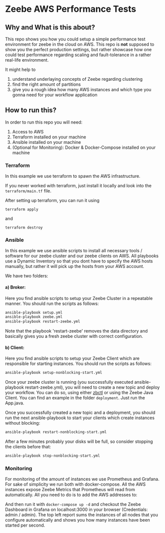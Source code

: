 # Zeebe AWS Performance Tests

## Why and What is this about?
This repo shows you how you could setup a simple performance test environment for zeebe in the cloud on AWS. This repo is **not** supposed to show you the perfect production settings, but rather showcase how one could test performance regarding scaling and fault-tolerance in a rather real-life environment.

It might help to
1. understand underlaying concepts of Zeebe regarding clustering
1. find the right amount of partitions
1. give you a rough idea how many AWS instances and which type you gonna need for your workflow application

## How to run this?

In order to run this repo you will need:
  1. Access to AWS
  1. Terraform installed on your machine
  1. Ansible installed on your machine
  1. (Optional for Monitoring): Docker & Docker-Compose installed on your machine

### Terraform
In this example we use terraform to spawn the AWS infrastructure.

If you never worked with terraform, just install it locally and look into the `terraform/main.tf` file.

After setting up terraform, you can run it using

`terraform apply`

and

`terraform destroy`

### Ansible
In this example we use ansible scripts to install all necessary tools / software for our zeebe cluster and our zeebe clients on AWS. All playbooks use a Dynamic Inventory so that you dont have to specify the AWS hosts manually, but rather it will pick up the hosts from your AWS account.

We have two folders:
#### a) Broker:
Here you find ansible scripts to setup your Zeebe Cluster in a repeatable manner.
You should run the scripts as follows:

```sh
ansible-playbook setup.yml
ansible-playbook zeebe.yml
ansible-playbook restart-zeebe.yml
```

Note that the playbook 'restart-zeebe' removes the data directory and basically gives you a fresh zeebe cluster with correct configuration.

#### b) Client:
Here you find ansible scripts to setup your Zeebe Client which are responsible for starting instances.
You should run the scripts as follows:
```sh
ansible-playbook setup-nonblocking-start.yml
```

Once your zeebe cluster is running (you successfully executed ansible-playbook restart-zeebe.yml), you will need to create a new topic and deploy your workflow.
You can do so, using either [zbctl](https://github.com/zeebe-io/zbctl) or using the Zeebe Java Client. You can find an example in the folder `deployment`. Just run the App.java.

Once you successfully created a new topic and a deployment, you should run the next ansible-playbook to start your clients which create instances without blocking:
```sh
ansible-playbook restart-nonblocking-start.yml
```

After a few minutes probably your disks will be full, so consider stopping the clients before that:
```sh
ansible-playbook stop-nonblocking-start.yml
```

### Monitoring
For monitoring of the amount of instances we use Prometheus and Grafana.
For sake of simplicity we run both with docker-compose. All the AWS instances expose Zeebe Metrics that Prometheus will read from automatically.
All you need to do is to add the AWS addresses to:

And then run it with
`docker-compose up -d`
and checkout the Zeebe Dashboard in Grafana on
localhost:3000 in your browser (Credentials: admin / admin).
The top left report sums the instances of all nodes that you configure automatically and shows you how many instances have been started per second.
